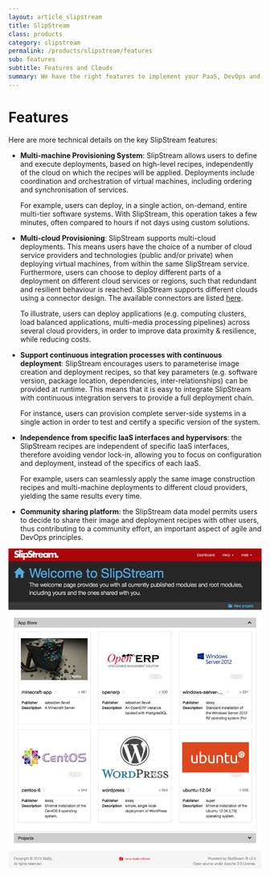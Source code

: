 ```yaml
---
layout: article_slipstream
title: SlipStream
class: products
category: slipstream
permalink: /products/slipstream/features
sub: features
subtitle: Features and Clouds
summary: We have the right features to implement your PaaS, DevOps and hybrid cloud strategies.
---
```


Features
========

Here are more technical details on the key SlipStream features:

* **Multi-machine Provisioning System**: SlipStream allows users to define and execute deployments, based on high-level recipes, independently of the cloud on which the recipes will be applied.  Deployments include coordination and orchestration of virtual machines, including ordering and synchronisation of services. 

  For example, users can deploy, in a single action, on-demand, entire multi-tier software systems. With SlipStream, this operation takes a few minutes, often compared to hours if not days using custom solutions. 

* **Multi-cloud Provisioning**: SlipStream supports multi-cloud deployments. This means users have the choice of a number of cloud service providers and technologies (public and/or private) when deploying virtual machines, from within the same SlipStream service. Furthermore, users can choose to deploy different parts of a deployment on different cloud services or regions, such that redundant and resilient behaviour is reached.  SlipStream supports different clouds using a connector design.  The available connectors are listed [here](/products/slipstream/cloud-connectors.html).

  To illustrate, users can deploy applications (e.g. computing clusters, load balanced applications, multi-media processing pipelines) across several cloud providers, in order to improve data proximity & resilience, while reducing costs.

* **Support continuous integration processes with continuous deployment**: SlipStream encourages users to parameterise image creation and deployment recipes, so that key parameters (e.g. software version, package location, dependencies, inter-relationships) can be provided at runtime. This means that it is easy to integrate SlipStream with continuous integration servers to provide a full deployment chain. 
	
  For instance, users can provision complete server-side systems in a single action in order to test and certify a specific version of the system.

* **Independence from specific IaaS interfaces and hypervisors**: the SlipStream recipes are independent of specific IaaS interfaces, therefore avoiding vendor lock-in, allowing you to focus on configuration and deployment, instead of the specifics of each IaaS. 

  For example, users can seamlessly apply the same image construction recipes and multi-machine deployments to different cloud providers, yielding the same results every time.

* **Community sharing platform**: the SlipStream data model permits users to decide to share their image and deployment recipes with other users, thus contributing to a community effort, an important aspect of agile and DevOps principles.

<p align="center">
    <img src="/img/content/slipstream/appstore.png" alt="SlipStream Dashboard" width="700" />
</p>
